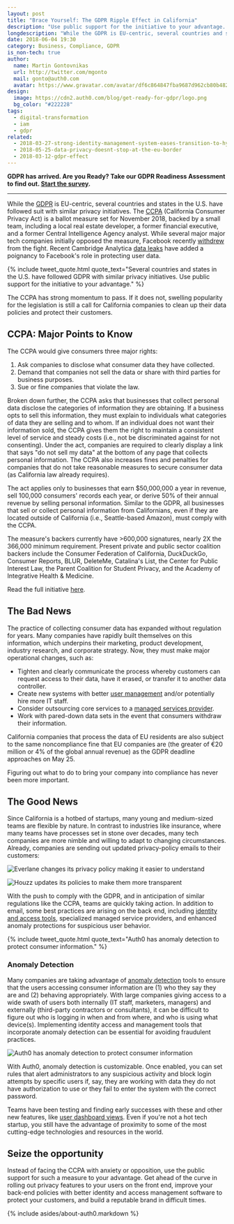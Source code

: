 ```yaml
---
layout: post
title: "Brace Yourself: The GDPR Ripple Effect in California"
description: "Use public support for the initiative to your advantage. Roll out new privacy features that build your brand's integrity."
longdescription: "While the GDPR is EU-centric, several countries and states in the U.S. have followed suit with similar privacy initiatives. Use public support for the initiative to your advantage. Roll out new privacy features that build your brand's integrity."
date: 2018-06-04 19:30
category: Business, Compliance, GDPR
is_non-tech: true
author:
  name: Martin Gontovnikas
  url: http://twitter.com/mgonto
  mail: gonto@auth0.com
  avatar: https://www.gravatar.com/avatar/df6c864847fba9687d962cb80b482764??s=60
design:
  image: https://cdn2.auth0.com/blog/get-ready-for-gdpr/logo.png
  bg_color: "#222228"
tags:
  - digital-transformation
  - iam
  - gdpr
related:
  - 2018-03-27-strong-identity-management-system-eases-transition-to-hybrid-cloud
  - 2018-05-25-data-privacy-doesnt-stop-at-the-eu-border
  - 2018-03-12-gdpr-effect
---
```


<div class="alert alert-info alert-icon">
  <i class="icon-budicon-500"></i>
  <strong>GDPR has arrived. Are you Ready? Take our GDPR Readiness Assessment to find out. <a href="https://auth0.com/gdpr-assessment/tool-1">Start the survey</a>.</strong>
</div>

--- 

While the [GDPR](https://auth0.com/blog/get-ready-for-gdpr/) is EU-centric, several countries and states in the U.S. have followed suit with similar privacy initiatives. The [CCPA](https://www.caprivacy.org/) (California Consumer Privacy Act) is a ballot measure set for November 2018, backed by a small team, including a local real estate developer, a former financial executive, and a former Central Intelligence Agency analyst. While several major major tech companies initially opposed the measure, Facebook recently [withdrew](http://variety.com/2018/digital/news/facebook-california-privacy-legislation-1202751054/) from the fight. Recent Cambridge Analytica [data leaks](https://auth0.com/blog/cambridge-analytica-and-facebook/) have added a poignancy to Facebook's role in protecting user data.

{% include tweet_quote.html quote_text="Several countries and states in the U.S. have followed GDPR with similar privacy initiatives. Use public support for the initiative to your advantage." %}

The CCPA has strong momentum to pass. If it does not, swelling popularity for the legislation is still a call for California companies to clean up their data policies and protect their customers.

## CCPA: Major Points to Know

The CCPA would give consumers three major rights:

1.  Ask companies to disclose what consumer data they have collected.
2.  Demand that companies not sell the data or share with third parties for business purposes.
3.  Sue or fine companies that violate the law.

Broken down further, the CCPA asks that businesses that collect personal data disclose the categories of information they are obtaining. If a business opts to sell this information, they must explain to individuals what categories of data they are selling and to whom. If an individual does not want their information sold, the CCPA gives them the right to maintain a consistent level of service and steady costs (i.e., not be discriminated against for not consenting). Under the act, companies are required to clearly display a link that says "do not sell my data" at the bottom of any page that collects personal information. The CCPA also increases fines and penalties for companies that do not take reasonable measures to secure consumer data (as California law already requires).

The act applies only to businesses that earn $50,000,000 a year in revenue, sell 100,000 consumers' records each year, or derive 50% of their annual revenue by selling personal information. Similar to the GDPR, all businesses that sell or collect personal information from Californians, even if they are located outside of California (i.e., Seattle-based Amazon), must comply with the CCPA.

The measure's backers currently have >600,000 signatures, nearly 2X the 366,000 minimum requirement. Present private and public sector coalition backers include the Consumer Federation of California, DuckDuckGo, Consumer Reports, BLUR, DeleteMe, Catalina's List, the Center for Public Interest Law, the Parent Coalition for Student Privacy, and the Academy of Integrative Health & Medicine.

Read the full initiative [here](https://www.caprivacy.org/).

## The Bad News

The practice of collecting consumer data has expanded without regulation for years. Many companies have rapidly built themselves on this information, which underpins their marketing, product development, industry research, and corporate strategy. Now, they must make major operational changes, such as:

-   Tighten and clearly communicate the process whereby customers can request access to their data, have it erased, or transfer it to another data controller.
-   Create new systems with better [user management](https://auth0.com/user-management) and/or potentially hire more IT staff.
-   Consider outsourcing core services to a [managed services provider](https://auth0.com/blog/managed-service-providers-myths/).
-   Work with pared-down data sets in the event that consumers withdraw their information.

California companies that process the data of EU residents are also subject to the same noncompliance fine that EU companies are (the greater of €20 million or 4% of the global annual revenue) as the GDPR deadline approaches on May 25.

Figuring out what to do to bring your company into compliance has never been more important.

## The Good News

Since California is a hotbed of startups, many young and medium-sized teams are flexible by nature. In contrast to industries like insurance, where many teams have processes set in stone over decades, many tech companies are more nimble and willing to adapt to changing circumstances. Already, companies are sending out updated privacy-policy emails to their customers:

![Everlane changes its privacy policy making it easier to understand](https://cdn.auth0.com/blog/brace-yourself-the-gdpr-ripple-effect-in-california/everlane-changes-privacy-policy-making-it-easier-to-understand.png)

![Houzz updates its policies to make them more transparent](https://cdn.auth0.com/blog/brace-yourself-the-gdpr-ripple-effect-in-california/houzz-updates-policies-to-make-them-more-transparent.png)

With the push to comply with the GDPR, and in anticipation of similar regulations like the CCPA, teams are quickly taking action. In addition to email, some best practices are arising on the back end, including [identity and access tools](https://auth0.com/b2e-identity-management-for-employees), specialized managed service providers, and enhanced anomaly protections for suspicious user behavior.

{% include tweet_quote.html quote_text="Auth0 has anomaly detection to protect consumer information." %}

### Anomaly Detection

Many companies are taking advantage of [anomaly detection](https://auth0.com/docs/anomaly-detection) tools to ensure that the users accessing consumer information are (1) who they say they are and (2) behaving appropriately. With large companies giving access to a wide swath of users both internally (IT staff, marketers, managers) and externally (third-party contractors or consultants), it can be difficult to figure out who is logging in when and from where, and who is using what device(s). Implementing identity access and management tools that incorporate anomaly detection can be essential for avoiding fraudulent practices.

![Auth0 has anomaly detection to protect consumer information](https://cdn.auth0.com/blog/brace-yourself-the-gdpr-ripple-effect-in-california/auth0-has-anomaly-detection-to-protect-consumer-information.png)

With Auth0, anomaly detection is customizable. Once enabled, you can set rules that alert administrators to any suspicious activity and block login attempts by specific users if, say, they are working with data they do not have authorization to use or they fail to enter the system with the correct password.

Teams have been testing and finding early successes with these and other new features, like [user dashboard views](https://auth0.com/docs/getting-started/dashboard-overview). Even if you're not a hot tech startup, you still have the advantage of proximity to some of the most cutting-edge technologies and resources in the world.

## Seize the opportunity

Instead of facing the CCPA with anxiety or opposition, use the public support for such a measure to your advantage. Get ahead of the curve in rolling out privacy features to your users on the front end, improve your back-end policies with better identity and access management software to protect your customers, and build a reputable brand in difficult times.

{% include asides/about-auth0.markdown %}
